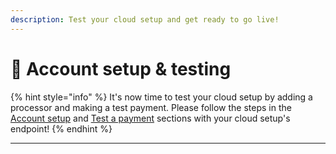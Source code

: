 ```yaml
---
description: Test your cloud setup and get ready to go live!
---
```


# 🔧 Account setup & testing

{% hint style="info" %}
It's now time to test your cloud setup by adding a processor and making a test payment. Please follow the steps in the [Account setup](../payment-use-cases/account-setup/) and [Test a payment](../payment-use-cases/test-a-payment.md) sections with your cloud setup's endpoint!
{% endhint %}

***

